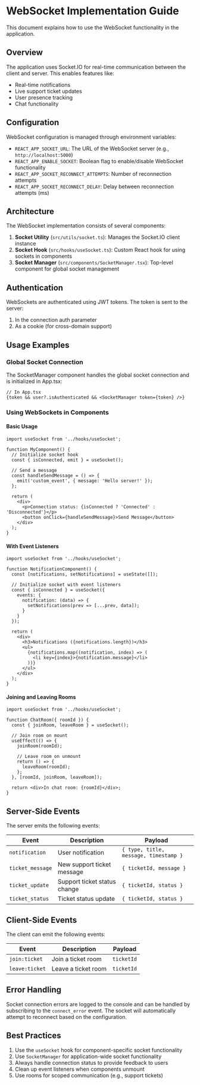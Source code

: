 # WebSocket Implementation Guide

This document explains how to use the WebSocket functionality in the application.

## Overview

The application uses Socket.IO for real-time communication between the client and server. This enables features like:

- Real-time notifications
- Live support ticket updates
- User presence tracking
- Chat functionality

## Configuration

WebSocket configuration is managed through environment variables:

- `REACT_APP_SOCKET_URL`: The URL of the WebSocket server (e.g., `http://localhost:5000`)
- `REACT_APP_ENABLE_SOCKET`: Boolean flag to enable/disable WebSocket functionality
- `REACT_APP_SOCKET_RECONNECT_ATTEMPTS`: Number of reconnection attempts
- `REACT_APP_SOCKET_RECONNECT_DELAY`: Delay between reconnection attempts (ms)

## Architecture

The WebSocket implementation consists of several components:

1. **Socket Utility** (`src/utils/socket.ts`): Manages the Socket.IO client instance
2. **Socket Hook** (`src/hooks/useSocket.ts`): Custom React hook for using sockets in components
3. **Socket Manager** (`src/components/SocketManager.tsx`): Top-level component for global socket management

## Authentication

WebSockets are authenticated using JWT tokens. The token is sent to the server:

1. In the connection auth parameter
2. As a cookie (for cross-domain support)

## Usage Examples

### Global Socket Connection

The SocketManager component handles the global socket connection and is initialized in App.tsx:

```tsx
// In App.tsx
{token && user?.isAuthenticated && <SocketManager token={token} />}
```

### Using WebSockets in Components

#### Basic Usage

```tsx
import useSocket from '../hooks/useSocket';

function MyComponent() {
  // Initialize socket hook
  const { isConnected, emit } = useSocket();
  
  // Send a message
  const handleSendMessage = () => {
    emit('custom_event', { message: 'Hello server!' });
  };
  
  return (
    <div>
      <p>Connection status: {isConnected ? 'Connected' : 'Disconnected'}</p>
      <button onClick={handleSendMessage}>Send Message</button>
    </div>
  );
}
```

#### With Event Listeners

```tsx
import useSocket from '../hooks/useSocket';

function NotificationComponent() {
  const [notifications, setNotifications] = useState([]);
  
  // Initialize socket with event listeners
  const { isConnected } = useSocket({
    events: {
      notification: (data) => {
        setNotifications(prev => [...prev, data]);
      }
    }
  });
  
  return (
    <div>
      <h3>Notifications ({notifications.length})</h3>
      <ul>
        {notifications.map((notification, index) => (
          <li key={index}>{notification.message}</li>
        ))}
      </ul>
    </div>
  );
}
```

#### Joining and Leaving Rooms

```tsx
import useSocket from '../hooks/useSocket';

function ChatRoom({ roomId }) {
  const { joinRoom, leaveRoom } = useSocket();
  
  // Join room on mount
  useEffect(() => {
    joinRoom(roomId);
    
    // Leave room on unmount
    return () => {
      leaveRoom(roomId);
    };
  }, [roomId, joinRoom, leaveRoom]);
  
  return <div>In chat room: {roomId}</div>;
}
```

## Server-Side Events

The server emits the following events:

| Event | Description | Payload |
|-------|-------------|---------|
| `notification` | User notification | `{ type, title, message, timestamp }` |
| `ticket_message` | New support ticket message | `{ ticketId, message }` |
| `ticket_update` | Support ticket status change | `{ ticketId, status }` |
| `ticket_status` | Ticket status update | `{ ticketId, status }` |

## Client-Side Events

The client can emit the following events:

| Event | Description | Payload |
|-------|-------------|---------|
| `join:ticket` | Join a ticket room | `ticketId` |
| `leave:ticket` | Leave a ticket room | `ticketId` |

## Error Handling

Socket connection errors are logged to the console and can be handled by subscribing to the `connect_error` event. The socket will automatically attempt to reconnect based on the configuration.

## Best Practices

1. Use the `useSocket` hook for component-specific socket functionality
2. Use `SocketManager` for application-wide socket functionality
3. Always handle connection status to provide feedback to users
4. Clean up event listeners when components unmount
5. Use rooms for scoped communication (e.g., support tickets) 